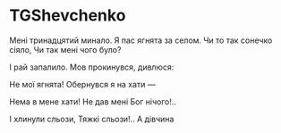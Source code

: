 # TGShevchenko

Мені тринадцятий минало.
Я пас ягнята за селом.
Чи то так сонечко сіяло,
Чи так мені чого було?

І рай запалило.
Мов прокинувся, дивлюся:

Не мої ягнята!
Обернувся я на хати —

Нема в мене хати!
Не дав мені Бог нічого!..

І хлинули сльози,
Тяжкі сльози!.. А дівчина